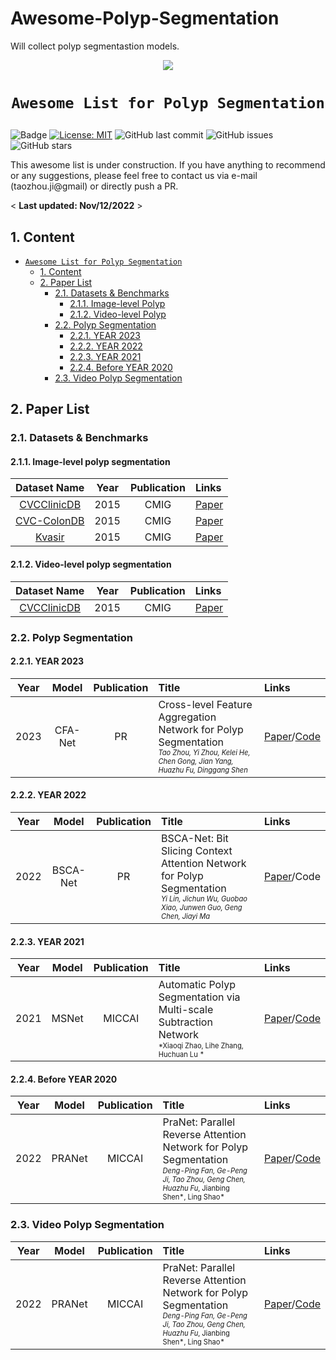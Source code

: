 # Awesome-Polyp-Segmentation

Will collect polyp segmentastion models.

<p align="center">
    <img src="./imgs/COD-Logo.png"/> <br />
</p>

# <p align=center>`Awesome List for Polyp Segmentation`

![Badge](https://img.shields.io/badge/-As%20awesome%20as%20you%20think!-red)
[![License: MIT](https://img.shields.io/badge/License-MIT-green.svg)](https://opensource.org/licenses/MIT)
![GitHub last commit](https://img.shields.io/github/last-commit/GewelsJI/SINet-V2)
![GitHub issues](https://img.shields.io/github/issues/GewelsJI/SINet-V2)
![GitHub stars](https://img.shields.io/github/stars/GewelsJI/SINet-V2)

This awesome list is under construction. If you have anything to recommend or any suggestions, please feel free to contact us via e-mail (taozhou.ji@gmail) or directly push a PR. 

< **Last updated: Nov/12/2022** >


##  1. Content


- [`Awesome List for Polyp Segmentation`](#awesome-list-for-polyp-segmentation)
	- [1. Content](#1-content)
	- [2. Paper List](#2-paper-list)
		- [2.1. Datasets \& Benchmarks](#21-datasets--benchmarks)
			- [2.1.1. Image-level Polyp](#211-video-level-polyp)
			- [2.1.2. Video-level Polyp](#212-image-level-polyp)
		- [2.2. Polyp Segmentation](#22-polyp--segmentation) 
			- [2.2.1. YEAR 2023](#221-year-2023)
			- [2.2.2. YEAR 2022](#222-year-2022)
			- [2.2.3. YEAR 2021](#223-year-2021)
			- [2.2.4. Before YEAR 2020](#224-before-year-2020)
		- [2.3. Video Polyp Segmentation](#23-video-polyp-segmentation)
		

##  2. Paper List

###  2.1. Datasets & Benchmarks

####  2.1.1. Image-level polyp segmentation

| **Dataset Name** | **Year** | **Publication** | **Links** |
| :------: | :------: | :-------: | :---------|
[CVCClinicDB](https://xueliancheng.github.io/SLT-Net-project/) | 2015 | CMIG | [Paper](https://www.sciencedirect.com/science/article/pii/S0895611115000567) |
[CVC-ColonDB](https://xueliancheng.github.io/SLT-Net-project/) | 2015 | CMIG | [Paper](https://www.sciencedirect.com/science/article/pii/S0895611115000567) |
[Kvasir](https://xueliancheng.github.io/SLT-Net-project/) | 2015 | CMIG | [Paper](https://www.sciencedirect.com/science/article/pii/S0895611115000567) |


####  2.1.2. Video-level polyp segmentation

| **Dataset Name** | **Year** | **Publication** | **Links** |
| :------: | :------: | :-------: | :---------|
[CVCClinicDB](https://xueliancheng.github.io/SLT-Net-project/) | 2015 | CMIG | [Paper](https://www.sciencedirect.com/science/article/pii/S0895611115000567) |


###  2.2. Polyp Segmentation


####  2.2.1. YEAR 2023

| **Year** | **Model** | **Publication** | **Title**                                 |  **Links**                                                    |
| :------: | :------: |:------: | :----------------------------------------------------------- |  :----------------------------------------------------------- |
| 2023 | CFA-Net | PR | Cross-level Feature Aggregation Network for Polyp Segmentation <br><sup><sub>*Tao Zhou, Yi Zhou, Kelei He, Chen Gong, Jian Yang, Huazhu Fu, Dinggang Shen*</sub></sup> | [Paper](https://www.sciencedirect.com/science/article/pii/S0031320323002558)/[Code](https://github.com/taozh2017/CFANet)
	

####  2.2.2. YEAR 2022

| **Year** | **Model** | **Publication** | **Title**                                 |  **Links**                                                    |
| :------: | :------: |:------: | :----------------------------------------------------------- |  :----------------------------------------------------------- |
| 2022 | BSCA-Net | PR | BSCA-Net: Bit Slicing Context Attention Network for Polyp Segmentation <br><sup><sub>*Yi Lin, Jichun Wu, Guobao Xiao, Junwen Guo, Geng Chen, Jiayi Ma*</sub></sup> | [Paper](https://guobaoxiao.github.io/papers/PR_2022_BSCA.pdf)/Code	
	


####  2.2.3. YEAR 2021

| **Year** | **Model** | **Publication** | **Title**                                 |  **Links**                                                    |
| :------: | :------: |:------: | :----------------------------------------------------------- |  :----------------------------------------------------------- |
| 2021 | MSNet | MICCAI | Automatic Polyp Segmentation via Multi-scale Subtraction Network <br><sup><sub>*Xiaoqi Zhao, Lihe Zhang, Huchuan Lu *</sub></sup> | [Paper](https://link.springer.com/chapter/10.1007/978-3-030-87193-2_12)/[Code](https://github.com/Xiaoqi-Zhao-DLUT/MSNet-M2SNet)	

####  2.2.4. Before YEAR 2020 

| **Year** | **Model** | **Publication** | **Title**                                 |  **Links**                                                    |
| :------: | :------: |:------: | :----------------------------------------------------------- |  :----------------------------------------------------------- |
| 2022 | PRANet | MICCAI | PraNet: Parallel Reverse Attention Network for Polyp Segmentation <br><sup><sub>*Deng-Ping Fan, Ge-Peng Ji, Tao Zhou, Geng Chen, Huazhu Fu*, Jianbing Shen*, Ling Shao*</sub></sup> | [Paper](https://link.springer.com/chapter/10.1007/978-3-030-59725-2_26)/[Code](https://github.com/DengPingFan/PraNet)	    


###  2.3. Video Polyp Segmentation

| **Year** | **Model** | **Publication** | **Title**                                 |  **Links**                                                    |
| :------: | :------: |:------: | :----------------------------------------------------------- |  :----------------------------------------------------------- |
| 2022 | PRANet | MICCAI | PraNet: Parallel Reverse Attention Network for Polyp Segmentation <br><sup><sub>*Deng-Ping Fan, Ge-Peng Ji, Tao Zhou, Geng Chen, Huazhu Fu*, Jianbing Shen*, Ling Shao*</sub></sup> | [Paper](https://link.springer.com/chapter/10.1007/978-3-030-59725-2_26)/[Code](https://github.com/DengPingFan/PraNet)	


